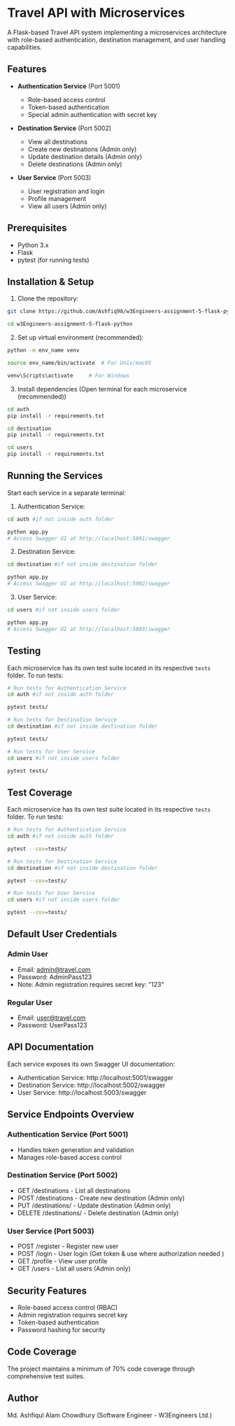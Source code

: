 # Travel API with Microservices

A Flask-based Travel API system implementing a microservices architecture with role-based authentication, destination management, and user handling capabilities.

## Features

- **Authentication Service** (Port 5001)
  - Role-based access control
  - Token-based authentication
  - Special admin authentication with secret key

- **Destination Service** (Port 5002)
  - View all destinations
  - Create new destinations (Admin only)
  - Update destination details (Admin only)
  - Delete destinations (Admin only)

- **User Service** (Port 5003)
  - User registration and login
  - Profile management
  - View all users (Admin only)

## Prerequisites

- Python 3.x
- Flask
- pytest (for running tests)

## Installation & Setup

1. Clone the repository:
```bash
git clone https://github.com/Ashfiq98/w3Engineers-assignment-5-flask-python.git
```
```bash
cd w3Engineers-assignment-5-flask-python
```

2. Set up virtual environment (recommended):
```bash
python -m env_name venv
```
```bash
source env_name/bin/activate  # For Unix/macOS
```
```bash
venv\Scripts\activate     # For Windows
```

3. Install dependencies (Open terminal for each microservice (recommended))

```bash
cd auth
pip install -r requirements.txt
```
```bash
cd destination
pip install -r requirements.txt
```
```bash
cd users
pip install -r requirements.txt
```

## Running the Services

Start each service in a separate terminal:

1. Authentication Service:
```bash
cd auth #if not inside auth folder
```
```bash
python app.py
# Access Swagger UI at http://localhost:5001/swagger
```

2. Destination Service:
```bash
cd destination #if not inside destination folder
```
```bash
python app.py
# Access Swagger UI at http://localhost:5002/swagger
```

3. User Service:
```bash
cd users #if not inside users folder
```
```bash
python app.py
# Access Swagger UI at http://localhost:5003/swagger
```

## Testing

Each microservice has its own test suite located in its respective `tests` folder. To run tests:

```bash
# Run tests for Authentication Service
cd auth #if not inside auth folder
```
```bash
pytest tests/
```
```bash
# Run tests for Destination Service
cd destination #if not inside destination folder
```
```bash
pytest tests/
```
```bash
# Run tests for User Service
cd users #if not inside users folder
```
```bash
pytest tests/
```
## Test Coverage

Each microservice has its own test suite located in its respective `tests` folder. To run tests:

```bash
# Run tests for Authentication Service
cd auth #if not inside auth folder
```
```bash
pytest --cov=tests/
```
```bash
# Run tests for Destination Service
cd destination #if not inside destination folder
```
```bash
pytest --cov=tests/
```
```bash
# Run tests for User Service
cd users #if not inside users folder
```
```bash
pytest --cov=tests/
```

## Default User Credentials

### Admin User
- Email: admin@travel.com
- Password: AdminPass123
- Note: Admin registration requires secret key: "123"

### Regular User
- Email: user@travel.com
- Password: UserPass123

## API Documentation

Each service exposes its own Swagger UI documentation:

- Authentication Service: http://localhost:5001/swagger
- Destination Service: http://localhost:5002/swagger
- User Service: http://localhost:5003/swagger

## Service Endpoints Overview

### Authentication Service (Port 5001)
- Handles token generation and validation
- Manages role-based access control

### Destination Service (Port 5002)
- GET /destinations - List all destinations
- POST /destinations - Create new destination (Admin only)
- PUT /destinations/<id> - Update destination (Admin only)
- DELETE /destinations/<id> - Delete destination (Admin only)

### User Service (Port 5003)
- POST /register - Register new user
- POST /login - User login (Get token & use where authorization needed )
- GET /profile - View user profile 
- GET /users - List all users (Admin only)

## Security Features

- Role-based access control (RBAC)
- Admin registration requires secret key
- Token-based authentication
- Password hashing for security

## Code Coverage

The project maintains a minimum of 70% code coverage through comprehensive test suites.

## Author

Md. Ashfiqul Alam Chowdhury (Software Engineer - W3Engineers Ltd.)